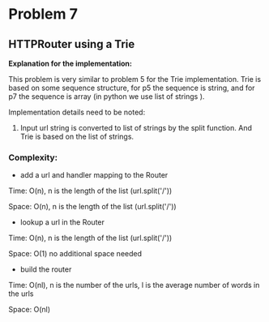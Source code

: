 # Problem 7

## HTTPRouter using a Trie

**Explanation for the implementation:**

This problem is very similar to problem 5 for the Trie implementation. Trie is based on some sequence structure, for p5 the sequence is string, and for p7 the sequence is array (in python we use list of strings ).

Implementation details need to be noted:

1. Input url string is converted to list of strings by the split function. And Trie is based on the list of strings.

### Complexity:

- add a url and handler mapping to the Router

Time: O(n), n is the length of the list (url.split('/'))

Space: O(n), n is the length of the list (url.split('/'))

- lookup a url in the Router

Time: O(n), n is the length of the list (url.split('/'))

Space: O(1) no additional space needed

- build the router

Time: O(nl), n is the number of the urls, l is the average number of words in the urls

Space: O(nl)
